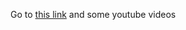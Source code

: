 Go to [this link](https://www.digitalcitizen.life/simple-questions-what-are-environment-variables) and some youtube videos
